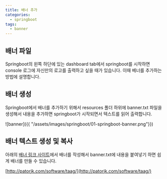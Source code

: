 ```yaml
---
title: 배너 추가 
categories:
  - springboot
tags: 
  - banner
---
```


## 배너 파일
Springboot의 왼쪽 하단에 있는 dashboard tab에서 springboot를 시작하면 console 로그에 자신만의 로고를 출력하고 싶을 때가 있습니다. 이때 베너를 추가하는 방법에 설명합니다.  

## 배너 생성
Springboot에서 배너를 추가하기 위해서 resources 폴더 하위에 banner.txt 파일을 생성해서 내용을 추가하면 springboot가 시작되면서 텍스트를 읽어 출력합니다.

![banner]({{ "/assets/images/springboot/01-springboot-banner.png"}})

## 배너 텍스트 생성 및 복사

아래의 [배너 링크 사이트](http://patorjk.com/software/taag/)에서 배너를 작성해서 banner.txt에 내용을 붙여넣기 하면 쉽게 배너를 만들 수 있습니다.  

[http://patorjk.com/software/taag/](http://patorjk.com/software/taag/)